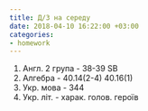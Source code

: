 ```yaml
---
title: Д/З на середу
date: 2018-04-10 16:22:00 +03:00
categories:
- homework
---
```


1. Англ. 2 група - 38-39 SB
2. Алгебра - 40.14(2-4) 40.16(1)
3. Укр. мова - 344
4. Укр. літ. - харак. голов. героїв